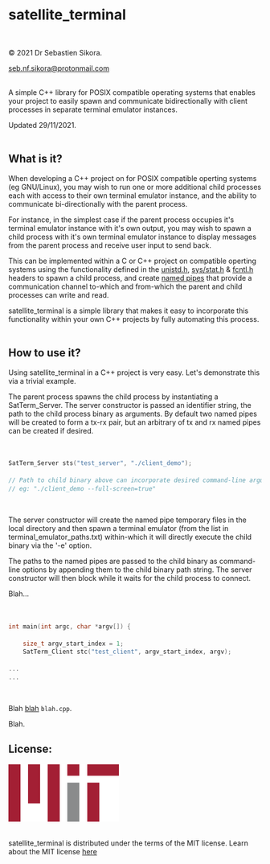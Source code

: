 # satellite_terminal
<br />

© 2021 Dr Sebastien Sikora.

[seb.nf.sikora@protonmail.com](mailto:seb.nf.sikora@protonmail.com)
<br />
<br />

A simple C++ library for POSIX compatible operating systems that enables your project to easily spawn and communicate bidirectionally with client processes in separate terminal emulator instances.
<br />

Updated 29/11/2021.
<br />
<br />

What is it?
-------------------------
When developing a C++ project on for POSIX compatible operting systems (eg GNU/Linux), you may wish to run one or more additional child processes each with access to their own terminal emulator instance, and the ability to communicate bi-directionally with the parent process.

For instance, in the simplest case if the parent process occupies it's terminal emulator instance with it's own output, you may wish to spawn a child process with it's own terminal emulator instance to display messages from the parent process and receive user input to send back.

This can be implemented within a C or C++ project on compatible operting systems using the functionality defined in the [unistd.h](https://en.wikipedia.org/wiki/Unistd.h), [sys/stat.h](https://en.wikibooks.org/wiki/C_Programming/POSIX_Reference/sys/stat.h) & [fcntl.h](https://pubs.opengroup.org/onlinepubs/007904875/basedefs/fcntl.h.html) headers to spawn a child process, and create [named pipes](https://en.wikipedia.org/wiki/Named_pipe) that provide a communication channel to-which and from-which the parent and child processes can write and read.

satellite_terminal is a simple library that makes it easy to incorporate this functionality within your own C++ projects by fully automating this process.
<br />
<br />

How to use it?
-------------------------
Using satellite_terminal in a C++ project is very easy. Let's demonstrate this via a trivial example.
<br />

The parent process spawns the child process by instantiating a SatTerm_Server. The server constructor is passed an identifier string, the path to the child process binary as arguments. By default two named pipes will be created to form a tx-rx pair, but an arbitrary of tx and rx named pipes can be created if desired.
<br />
<br />

```cpp

SatTerm_Server sts("test_server", "./client_demo");

// Path to child binary above can incorporate desired command-line arguments
// eg: "./client_demo --full-screen=true"

```
<br />

The server constructor will create the named pipe temporary files in the local directory and then spawn a terminal emulator (from the list in terminal_emulator_paths.txt) within-which it will directly execute the child binary via the '-e' option.

The paths to the named pipes are passed to the child binary as command-line options by appending them to the child binary path string. The server constructor will then block while it waits for the child process to connect.

Blah...
<br />
<br />

```cpp

int main(int argc, char *argv[]) {
	
	size_t argv_start_index = 1;
	SatTerm_Client stc("test_client", argv_start_index, argv);

...
...
```
<br />

Blah [blah]() `blah.cpp`.

Blah.
<br />

License:
-------------------------
![Mit License Logo](./220px-MIT_logo.png)
<br/>
<br/>

satellite_terminal is distributed under the terms of the MIT license.
Learn about the MIT license [here](https://choosealicense.com/licenses/mit/)

